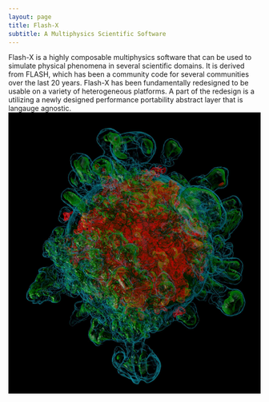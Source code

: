 ```yaml
---
layout: page
title: Flash-X
subtitle: A Multiphysics Scientific Software 
---
```

Flash-X is a highly composable multiphysics software that can be used to simulate physical phenomena in several scientific domains. It is derived from FLASH, which has been a community code for several communities over the last 20 years. Flash-X has been fundamentally redesigned to be usable on a variety of heterogeneous platforms. A part of the redesign is a utilizing a newly designed performance portability abstract layer that is langauge agnostic. 
 ![CCN](/assets/img/d96_3d3d_after.jpg)
